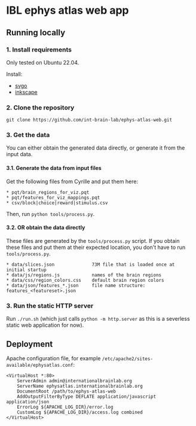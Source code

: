 # IBL ephys atlas web app

## Running locally

### 1. Install requirements

Only tested on Ubuntu 22.04.

Install:

* [svgo](https://github.com/svg/svgo)
* [inkscape](https://inkscape.org/)

### 2. Clone the repository

`git clone https://github.com/int-brain-lab/ephys-atlas-web.git`

### 3. Get the data

You can either obtain the generated data directly, or generate it from the input data.

#### 3.1. Generate the data from input files

Get the following files from Cyrille and put them here:

```
* pqt/brain_regions_for_viz.pqt
* pqt/features_for_viz_mappings.pqt
* csv/block|choice|reward|stimulus.csv
```

Then, run `python tools/process.py`.

#### 3.2. OR obtain the data directly

These files are generated by the `tools/process.py` script. If you obtain these files and put them at their expected location, you don't have to run `tools/process.py`.

```
* data/slices.json              73M file that is loaded once at initial startup
* data/js/regions.js            names of the brain regions
* data/css/region_colors.css    default brain region colors
* data/json/features_*.json     file name structure: features_<featureset>.json
```

### 3. Run the static HTTP server

Run `./run.sh` (which just calls `python -m http.server` as this is a severless static web application for now).


## Deployment

Apache configuration file, for example `/etc/apache2/sites-available/ephysatlas.conf`:

```
<VirtualHost *:80>
    ServerAdmin admin@internationalbrainlab.org
    ServerName ephysatlas.internationalbrainlab.org
    DocumentRoot /path/to/ephys-atlas-web
    AddOutputFilterByType DEFLATE application/javascript application/json
    ErrorLog ${APACHE_LOG_DIR}/error.log
    CustomLog ${APACHE_LOG_DIR}/access.log combined
</VirtualHost>
```
